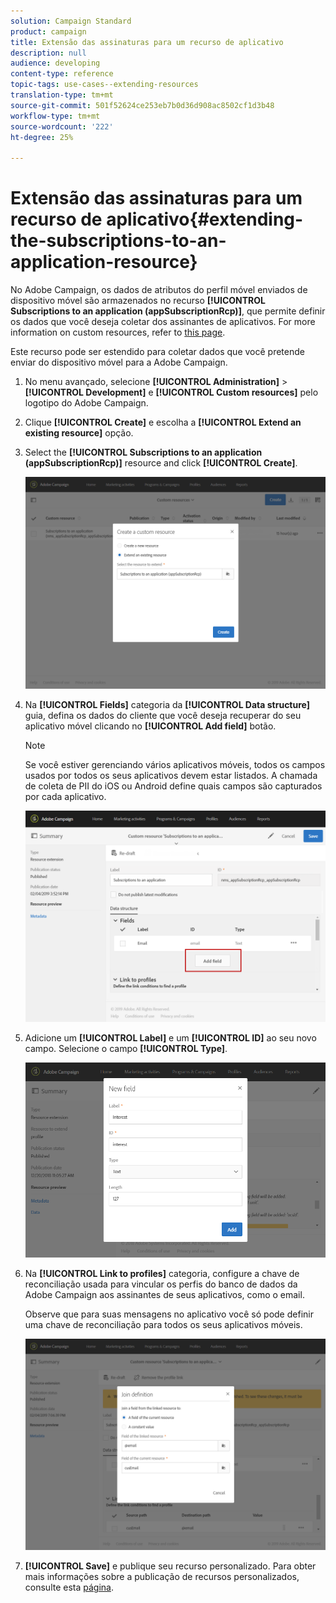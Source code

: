 ```yaml
---
solution: Campaign Standard
product: campaign
title: Extensão das assinaturas para um recurso de aplicativo
description: null
audience: developing
content-type: reference
topic-tags: use-cases--extending-resources
translation-type: tm+mt
source-git-commit: 501f52624ce253eb7b0d36d908ac8502cf1d3b48
workflow-type: tm+mt
source-wordcount: '222'
ht-degree: 25%

---
```



# Extensão das assinaturas para um recurso de aplicativo{#extending-the-subscriptions-to-an-application-resource}

No Adobe Campaign, os dados de atributos do perfil móvel enviados de dispositivo móvel são armazenados no recurso **[!UICONTROL Subscriptions to an application (appSubscriptionRcp)]**, que permite definir os dados que você deseja coletar dos assinantes de aplicativos. For more information on custom resources, refer to [this page](../../developing/using/key-steps-to-add-a-resource.md).

Este recurso pode ser estendido para coletar dados que você pretende enviar do dispositivo móvel para a Adobe Campaign.

1. No menu avançado, selecione **[!UICONTROL Administration]** > **[!UICONTROL Development]** e **[!UICONTROL Custom resources]** pelo logotipo do Adobe Campaign.
1. Clique **[!UICONTROL Create]** e escolha a **[!UICONTROL Extend an existing resource]** opção.
1. Select the **[!UICONTROL Subscriptions to an application (appSubscriptionRcp)]** resource and click **[!UICONTROL Create]**.

   ![](assets/in_app_personal_data_4.png)

1. Na **[!UICONTROL Fields]** categoria da **[!UICONTROL Data structure]** guia, defina os dados do cliente que você deseja recuperar do seu aplicativo móvel clicando no **[!UICONTROL Add field]** botão.

   >[!NOTE]
   >
   >Se você estiver gerenciando vários aplicativos móveis, todos os campos usados por todos os seus aplicativos devem estar listados. A chamada de coleta de PII do iOS ou Android define quais campos são capturados por cada aplicativo.

   ![](assets/in_app_personal_data.png)

1. Adicione um **[!UICONTROL Label]** e um **[!UICONTROL ID]** ao seu novo campo. Selecione o campo **[!UICONTROL Type]**.

   ![](assets/schema_extension_uc9.png)

1. Na **[!UICONTROL Link to profiles]** categoria, configure a chave de reconciliação usada para vincular os perfis do banco de dados da Adobe Campaign aos assinantes de seus aplicativos, como o email.

   Observe que para suas mensagens no aplicativo você só pode definir uma chave de reconciliação para todos os seus aplicativos móveis.

   ![](assets/in_app_personal_data_3.png)

1. **[!UICONTROL Save]** e publique seu recurso personalizado. Para obter mais informações sobre a publicação de recursos personalizados, consulte esta [página](../../developing/using/updating-the-database-structure.md#publishing-a-custom-resource).

